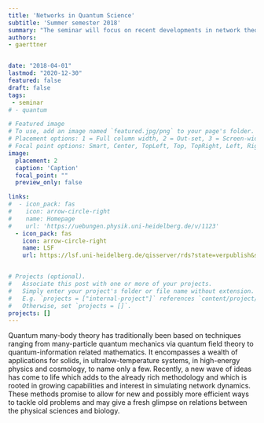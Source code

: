 ```yaml
---
title: 'Networks in Quantum Science'
subtitle: 'Summer semester 2018'
summary: "The seminar will focus on recent developments in network theory in the context of quantum physics, including artificial neural networks, machine learning, and new numerical approaches to quantum many-body theory."
authors:
- gaerttner


date: "2018-04-01"
lastmod: "2020-12-30"
featured: false
draft: false
tags:
 - seminar
# - quantum

# Featured image
# To use, add an image named `featured.jpg/png` to your page's folder.
# Placement options: 1 = Full column width, 2 = Out-set, 3 = Screen-width
# Focal point options: Smart, Center, TopLeft, Top, TopRight, Left, Right, BottomLeft, Bottom, BottomRight
image:
  placement: 2
  caption: 'Caption'
  focal_point: ""
  preview_only: false

links:
#  - icon_pack: fas
#    icon: arrow-circle-right
#    name: Homepage
#    url: 'https://uebungen.physik.uni-heidelberg.de/v/1123'
  - icon_pack: fas
    icon: arrow-circle-right
    name: LSF
    url: https://lsf.uni-heidelberg.de/qisserver/rds?state=verpublish&status=init&vmfile=no&moduleCall=webInfo&publishConfFile=webInfo&publishSubDir=veranstaltung&veranstaltung.veranstid=273600


# Projects (optional).
#   Associate this post with one or more of your projects.
#   Simply enter your project's folder or file name without extension.
#   E.g. `projects = ["internal-project"]` references `content/project/deep-learning/index.md`.
#   Otherwise, set `projects = []`.
projects: []
---
```


Quantum many-body theory has traditionally been based on techniques ranging from many-particle quantum mechanics via quantum field theory to quantum-information related mathematics. It encompasses a wealth of applications for solids, in ultralow-temperature systems, in high-energy physics and cosmology, to name only a few. Recently, a new wave of ideas has come to life which adds to the already rich methodology and which is rooted in growing capabilities and interest in simulating network dynamics. These methods promise to allow for new and possibly more efficient ways to tackle old problems and may give a fresh glimpse on relations between the physical sciences and biology.
